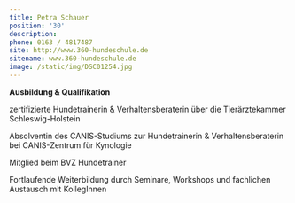 ```yaml
---
title: Petra Schauer
position: '30'
description:
phone: 0163 / 4817487
site: http://www.360-hundeschule.de
sitename: www.360-hundeschule.de
image: /static/img/DSC01254.jpg
---
```

**Ausbildung & Qualifikation**

zertifizierte Hundetrainerin & Verhaltensberaterin über die Tierärztekammer Schleswig-Holstein 

Absolventin des CANIS-Studiums zur Hundetrainerin & Verhaltensberaterin bei CANIS-Zentrum für Kynologie

Mitglied beim BVZ Hundetrainer

Fortlaufende Weiterbildung durch Seminare, Workshops und fachlichen Austausch mit KollegInnen

